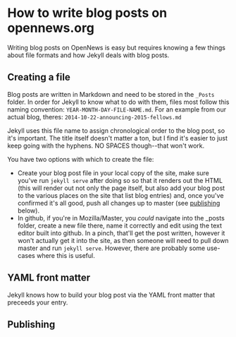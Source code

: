# How to write blog posts on opennews.org

Writing blog posts on OpenNews is easy but requires knowing a few things about file formats and how Jekyll deals with blog posts.

## Creating a file

Blog posts are written in Markdown and need to be stored in the `_Posts` folder. In order for Jekyll to know what to do with them, files most follow this naming convention: `YEAR-MONTH-DAY-FILE-NAME.md`. For an example from our actual blog, theres: `2014-10-22-announcing-2015-fellows.md`

Jekyll uses this file name to assign chronological order to the blog post, so it's important. The title itself doesn't matter a ton, but I find it's easier to just keep going with the hyphens. NO SPACES though--that won't work.

You have two options with which to create the file: 
* Create your blog post file in your local copy of the site, make sure you've run `jekyll serve` after doing so so that it renders out the HTML (this will render out not only the page itself, but also add your blog post to the various places on the site that list blog entries) and, once you've confirmed it's all good, push all changes up to master (see [publishing](#publishing) below). 
* In github, if you're in Mozilla/Master, you *could* navigate into the _posts folder, create a new file there, name it correctly and edit using the text editor built into github. In a pinch, that'll get the post written, however it won't actually get it into the site, as then someone will need to pull down master and run `jekyll serve`. However, there are probably some use-cases where this is useful.

## YAML front matter

Jekyll knows how to build your blog post via the YAML front matter that preceeds your entry. 

## Publishing
